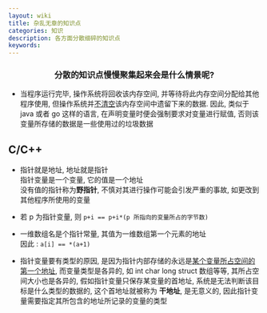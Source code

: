 ```yaml
---
layout: wiki
title: 杂乱无章的知识点
categories: 知识
description: 各方面分散细碎的知识点
keywords:
---
```


<h3 style="text-align:center">分散的知识点慢慢聚集起来会是什么情景呢?</h3>

* 当程序运行完毕, 操作系统将回收该内存空间, 并等待将此内存空间分配给其他程序使用, 但操作系统并<ins>不清空</ins>该内存空间中遗留下来的数据. 因此, 类似于 java 或者 go 这样的语言, 在声明变量时便会强制要求对变量进行赋值, 否则该变量所存储的数据是一些使用过的垃圾数据

## C/C++

* 指针就是地址, 地址就是指针  
指针变量是一个变量, 它的值是一个地址  
没有值的指针称为**野指针**, 不慎对其进行操作可能会引发严重的事故, 如更改到其他程序所使用的变量

* 若 p 为指针变量, 则 `p+i == p+i*(p 所指向的变量所占的字节数)`

* 一维数组名是个指针常量, 其值为一维数组第一个元素的地址  
因此 : `a[i] == *(a+1)`

* 指针变量要有类型的原因, 是因为指针内部存储的永远是<u>某个变量所占空间的第一个地址</u>, 而变量类型是各异的, 如 int char long struct 数组等等, 其所占空间大小也是各异的, 假如指针变量只保存某变量的首地址, 系统是无法判断该目标是什么类型的数据的, 这个首地址就被称为 **干地址**, 是无意义的, 因此指针变量需要指定其所包含的地址所记录的变量的类型